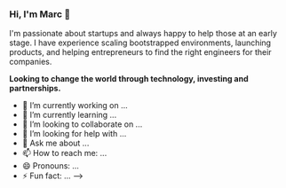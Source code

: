 ### Hi, I'm Marc 👋

I'm passionate about startups and always happy to help those at an early stage.
I have experience scaling bootstrapped environments, launching products, and helping entrepreneurs to find the right engineers for their companies.

**Looking to change the world through technology, investing and partnerships.**


- 🔭 I’m currently working on ...
- 🌱 I’m currently learning ...
- 👯 I’m looking to collaborate on ...
- 🤔 I’m looking for help with ...
- 💬 Ask me about ...
- 📫 How to reach me: ...
- 😄 Pronouns: ...
- ⚡ Fun fact: ...
-->
